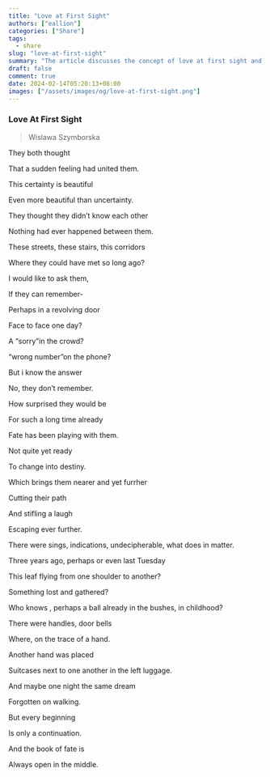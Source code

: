 ```yaml
---
title: "Love at First Sight"
authors: ["eallion"]
categories: ["Share"]
tags: 
  - share
slug: "love-at-first-sight"
summary: "The article discusses the concept of love at first sight and how two people can feel a strong connection without knowing each other. It explores the idea that fate has been playing with them, bringing them closer but also pushing them further apart. The author reflects on possible moments in their lives where they could have crossed paths, but ultimately concludes that every beginning is just a continuation and that destiny is always unfolding."
draft: false
comment: true
date: 2024-02-14T05:20:13+08:00
images: ["/assets/images/og/love-at-first-sight.png"]
---
```


### Love At First Sight

> Wislawa Szymborska

They both thought

That a sudden feeling had united them.

This certainty is beautiful

Even more beautiful than uncertainty.

They thought they didn’t know each other

Nothing had ever happened between them.

These streets, these stairs, this corridors

Where they could have met so long ago?

I would like to ask them,

If they can remember-

Perhaps in a revolving door

Face to face one day?

A “sorry”in the crowd?

“wrong number”on the phone?

But i know the answer

No, they don’t remember.

How surprised they would be

For such a long time already

Fate has been playing with them.

Not quite yet ready

To change into destiny.

Which brings them nearer and yet furrher

Cutting their path

And stifling a laugh

Escaping ever further.

There were sings, indications, undecipherable, what does in matter.

Three years ago, perhaps or even last Tuesday

This leaf flying from one shoulder to another?

Something lost and gathered?

Who knows , perhaps a ball already in the bushes, in childhood?

There were handles, door bells

Where, on the trace of a hand.

Another hand was placed

Suitcases next to one another in the left luggage.

And maybe one night the same dream

Forgotten on walking.

But every beginning

Is only a continuation.

And the book of fate is

Always open in the middle.
